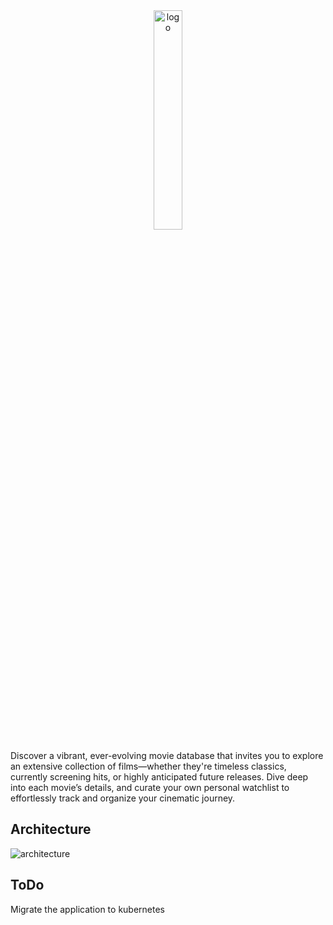 <div align="center">
  <img width="30%" src="https://github.com/user-attachments/assets/1bafc92c-9190-42aa-8f26-f2cb64301911" alt="logo"/>
</div>

Discover a vibrant, ever-evolving movie database that invites you to explore an extensive collection of films—whether they're timeless classics, currently screening hits, or highly anticipated future releases. Dive deep into each movie’s details, and curate your own personal watchlist to effortlessly track and organize your cinematic journey.

## Architecture
![architecture](https://github.com/user-attachments/assets/c8413400-d15b-4ce2-91ec-11f4f2387853)

## ToDo

Migrate the application to kubernetes
